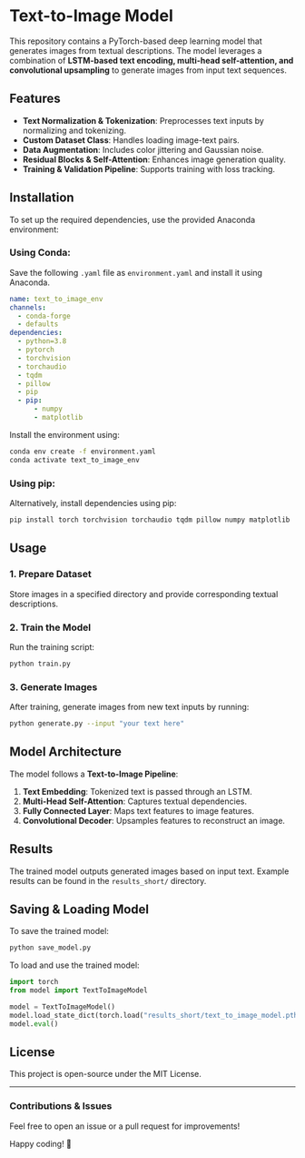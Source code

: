 # Text-to-Image Model

This repository contains a PyTorch-based deep learning model that generates images from textual descriptions. The model leverages a combination of **LSTM-based text encoding, multi-head self-attention, and convolutional upsampling** to generate images from input text sequences.

## Features
- **Text Normalization & Tokenization**: Preprocesses text inputs by normalizing and tokenizing.
- **Custom Dataset Class**: Handles loading image-text pairs.
- **Data Augmentation**: Includes color jittering and Gaussian noise.
- **Residual Blocks & Self-Attention**: Enhances image generation quality.
- **Training & Validation Pipeline**: Supports training with loss tracking.

## Installation
To set up the required dependencies, use the provided Anaconda environment:

### Using Conda:
Save the following `.yaml` file as `environment.yaml` and install it using Anaconda.

```yaml
name: text_to_image_env
channels:
  - conda-forge
  - defaults
dependencies:
  - python=3.8
  - pytorch
  - torchvision
  - torchaudio
  - tqdm
  - pillow
  - pip
  - pip:
      - numpy
      - matplotlib
```

Install the environment using:
```bash
conda env create -f environment.yaml
conda activate text_to_image_env
```

### Using pip:
Alternatively, install dependencies using pip:
```bash
pip install torch torchvision torchaudio tqdm pillow numpy matplotlib
```

## Usage
### 1. Prepare Dataset
Store images in a specified directory and provide corresponding textual descriptions.

### 2. Train the Model
Run the training script:
```bash
python train.py
```

### 3. Generate Images
After training, generate images from new text inputs by running:
```bash
python generate.py --input "your text here"
```

## Model Architecture
The model follows a **Text-to-Image Pipeline**:
1. **Text Embedding**: Tokenized text is passed through an LSTM.
2. **Multi-Head Self-Attention**: Captures textual dependencies.
3. **Fully Connected Layer**: Maps text features to image features.
4. **Convolutional Decoder**: Upsamples features to reconstruct an image.

## Results
The trained model outputs generated images based on input text. Example results can be found in the `results_short/` directory.

## Saving & Loading Model
To save the trained model:
```bash
python save_model.py
```
To load and use the trained model:
```python
import torch
from model import TextToImageModel

model = TextToImageModel()
model.load_state_dict(torch.load("results_short/text_to_image_model.pth"))
model.eval()
```

## License
This project is open-source under the MIT License.

---
### Contributions & Issues
Feel free to open an issue or a pull request for improvements!

Happy coding! 🚀

